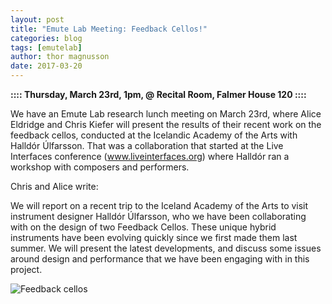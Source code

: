 ```yaml
---
layout: post
title: "Emute Lab Meeting: Feedback Cellos!"
categories: blog
tags: [emutelab]
author: thor magnusson
date: 2017-03-20
---
```


**:::: Thursday, March 23rd, 1pm, @ Recital Room, Falmer House 120 ::::**

We have an Emute Lab research lunch meeting on March 23rd, where Alice Eldridge and Chris Kiefer will present the results of their recent work on the feedback cellos, conducted at the Icelandic Academy of the Arts with Halldór Úlfarsson. That was a collaboration that started at the Live Interfaces conference (www.liveinterfaces.org) where Halldór ran a workshop with composers and performers.

Chris and Alice write:

We will report on a recent trip to the Iceland Academy of the Arts to visit instrument designer Halldór Úlfarsson, who we have been collaborating with on the design of two Feedback Cellos. These unique hybrid instruments have been evolving quickly since we first made them last summer. We will present the latest developments, and discuss some issues around design and performance that we have been engaging with in this project.

![Feedback cellos]( {{site.url}}/img/feedback_cellos.jpg)